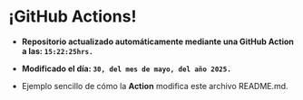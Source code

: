 # ¡GitHub Actions!
* **Repositorio actualizado automáticamente mediante una GitHub Action a las: `15:22:25hrs.`**
* **Modificado el día: `30, del mes de mayo, del año 2025.`**

* Ejemplo sencillo de cómo la **Action** modifica este archivo README.md.
